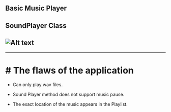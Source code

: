 Basic Music Player
--------------------------
SoundPlayer Class
--------------------------
![Alt text](https://github.com/melihcan1376/MusicPlayer/blob/main/music.png?raw=true "Optional Title")
-------------------------------------------------------------------------------------------------------
-------------------------------------------------------
# # The flaws of the application

* Can only play wav files.

* Sound Player method does not support music pause.

* The exact location of the music appears in the Playlist.
